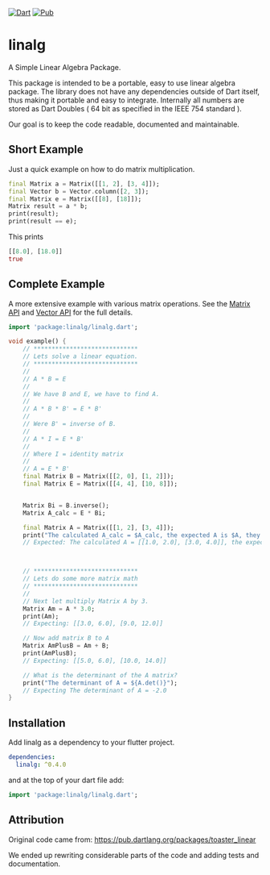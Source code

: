 [![Dart](https://github.com/altera2015/linalg/actions/workflows/dart.yml/badge.svg)](https://github.com/altera2015/linalg/actions/workflows/dart.yml) [![Pub](https://img.shields.io/pub/v/linalg.svg)](https://pub.dartlang.org/packages/linalg)

# linalg

A Simple Linear Algebra Package. 

This package is intended to be a portable, easy to use linear algebra package. The library does not have any dependencies outside of Dart itself, thus making it portable and easy to integrate.
Internally all numbers are stored as Dart Doubles ( 64 bit as specified in the IEEE 754 standard ).

Our goal is to keep the code readable, documented and maintainable.

## Short Example

Just a quick example on how to do matrix multiplication.

```dart
final Matrix a = Matrix([[1, 2], [3, 4]]);
final Vector b = Vector.column([2, 3]);
final Matrix e = Matrix([[8], [18]]);
Matrix result = a * b;
print(result);
print(result == e);
```
This prints
```dart
[[8.0], [18.0]]
true
```

## Complete Example

A more extensive example with various matrix operations. See the [Matrix API](https://pub.dartlang.org/documentation/linalg/latest/linalg.matrix/Matrix-class.html) and [Vector API](https://pub.dartlang.org/documentation/linalg/latest/linalg.vector/Vector-class.html) for the full details.

```dart
import 'package:linalg/linalg.dart';

void example() {
	// *****************************
	// Lets solve a linear equation.
	// *****************************
	//
	// A * B = E
	//
	// We have B and E, we have to find A.
	//
	// A * B * B' = E * B'
	//
	// Were B' = inverse of B.
	//
	// A * I = E * B'
	//
	// Where I = identity matrix
	//
	// A = E * B'
	final Matrix B = Matrix([[2, 0], [1, 2]]);
	final Matrix E = Matrix([[4, 4], [10, 8]]);


	Matrix Bi = B.inverse();
	Matrix A_calc = E * Bi;

	final Matrix A = Matrix([[1, 2], [3, 4]]);
	print("The calculated A_calc = $A_calc, the expected A is $A, they are ${A_calc==A?'':'not'} the same.");
	// Expected: The calculated A = [[1.0, 2.0], [3.0, 4.0]], the expected A is [[1.0, 2.0], [3.0, 4.0]], they are  the same.



	// *****************************
	// Lets do some more matrix math
	// *****************************
	//
	// Next let multiply Matrix A by 3.
	Matrix Am = A * 3.0;
	print(Am);
	// Expecting: [[3.0, 6.0], [9.0, 12.0]]

	// Now add matrix B to A
	Matrix AmPlusB = Am + B;
	print(AmPlusB);
	// Expecting: [[5.0, 6.0], [10.0, 14.0]]

	// What is the determinant of the A matrix?
	print("The determinant of A = ${A.det()}");
	// Expecting The determinant of A = -2.0
}
```

## Installation

Add linalg as a dependency to your flutter project.

```yaml
dependencies:
  linalg: ^0.4.0
```

and at the top of your dart file add:

```dart
import 'package:linalg/linalg.dart';
```

## Attribution

Original code came from:
https://pub.dartlang.org/packages/toaster_linear

We ended up rewriting considerable parts of the code and 
adding tests and documentation.
